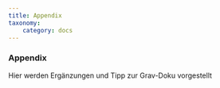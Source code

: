 ```yaml
---
title: Appendix
taxonomy:
    category: docs
---
```


### Appendix

Hier werden Ergänzungen und Tipp zur Grav-Doku vorgestellt
